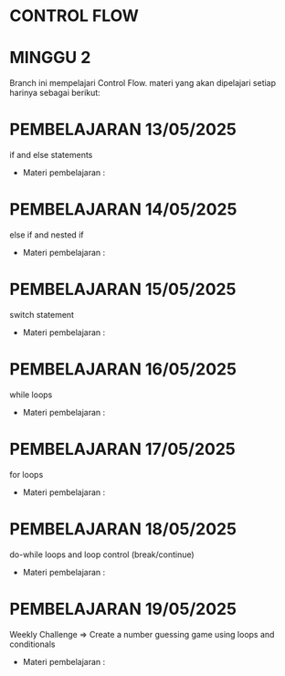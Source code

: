 # CONTROL FLOW
# MINGGU 2

Branch ini mempelajari Control Flow.
materi yang akan dipelajari setiap harinya sebagai berikut:

# PEMBELAJARAN 13/05/2025
if and else statements
- Materi pembelajaran   : 
# PEMBELAJARAN 14/05/2025
else if and nested if
- Materi pembelajaran   : 

# PEMBELAJARAN 15/05/2025
switch statement
- Materi pembelajaran   : 

# PEMBELAJARAN 16/05/2025
while loops
- Materi pembelajaran   : 

# PEMBELAJARAN 17/05/2025
for loops
- Materi pembelajaran   : 

# PEMBELAJARAN 18/05/2025
do-while loops and loop control (break/continue)
- Materi pembelajaran   : 

# PEMBELAJARAN 19/05/2025
Weekly Challenge => Create a number guessing game using loops and conditionals
- Materi pembelajaran   : 